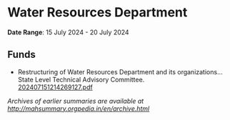 # Water Resources Department

**Date Range**: 15 July 2024 - 20 July 2024


## Funds
- Restructuring of Water Resources Department and its organizations... State Level Technical Advisory  Committee.\
  [202407151214269127.pdf](https://gr.maharashtra.gov.in/Site/Upload/Government%20Resolutions/English/202407151214269127.pdf)


*Archives of earlier summaries are available at http://mahsummary.orgpedia.in/en/archive.html*